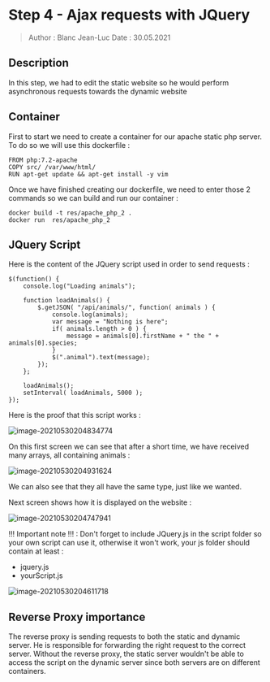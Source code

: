 # Step 4 - Ajax requests with JQuery

> Author : Blanc Jean-Luc
> Date : 30.05.2021

## Description

In this step, we had to edit the static website so he would perform asynchronous requests towards the dynamic website

## Container

First to start we need to create a container for our apache static php server.
To do so we will use this dockerfile : 

```
FROM php:7.2-apache
COPY src/ /var/www/html/
RUN apt-get update && apt-get install -y vim
```

Once we have finished creating our dockerfile, we need to enter those 2 commands so we can build and run our container : 

```
docker build -t res/apache_php_2 .
docker run  res/apache_php_2
```

## JQuery Script

Here is the content of the JQuery script used in order to send requests : 

```
$(function() {
	console.log("Loading animals");
	
	function loadAnimals() {
		$.getJSON( "/api/animals/", function( animals ) {
			console.log(animals);
			var message = "Nothing is here";
			if( animals.length > 0 ) {
				message = animals[0].firstName + " the " + animals[0].species;
			}
			$(".animal").text(message);
		});
	};
	
	loadAnimals();
	setInterval( loadAnimals, 5000 );
});
```

Here is the proof that this script works : 

![image-20210530204834774](/images/image1.png)

On this first screen we can see that after a short time, we have received many arrays, all containing animals : 

![image-20210530204931624](/images/image2.png)

We can also see that they all have the same type, just like we wanted.

Next screen shows how it is displayed on the website : 

![image-20210530204747941](/images/image3.png)





!!! Important note !!! : Don't forget to include JQuery.js in the script folder so your own script can use it, otherwise it won't work, your js folder should contain at least : 

* jquery.js
* yourScript.js

![image-20210530204611718](/images/image4.png)

## Reverse Proxy importance

The reverse proxy is sending requests to both the static and dynamic server. He is responsible for forwarding the right request to the correct server. Without the reverse proxy, the static server wouldn't be able to access the script on the dynamic server since both servers are on different containers.





